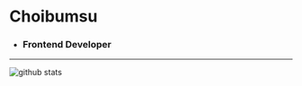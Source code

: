 # Choibumsu

- ### Frontend Developer

---

![github stats](https://github-readme-stats.vercel.app/api?username=choibumsu&show_icons=true)

